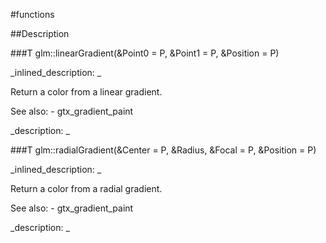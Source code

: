 #functions


<!--
_visible: True_
_advanced: False_
-->

##Description





<!----------------------------------------------------------------------------->

###T glm::linearGradient(&Point0 = P, &Point1 = P, &Position = P)

<!--
_syntax: glm::linearGradient(&Point0 = P, &Point1 = P, &Position = P)_
_name: glm::linearGradient_
_returns: T_
_returns_description: _
_parameters: const glm::vec2 &Point0=P, const glm::vec2 &Point1=P, const glm::vec2 &Position=P_
_version_started: 0.10.0_
_version_deprecated: _
_summary: _
_constant: False_
_static: False_
_visible: True_
_advanced: False_
-->

_inlined_description: _

Return a color from a linear gradient.

See also: - gtx_gradient_paint





_description: _







<!----------------------------------------------------------------------------->

###T glm::radialGradient(&Center = P, &Radius, &Focal = P, &Position = P)

<!--
_syntax: glm::radialGradient(&Center = P, &Radius, &Focal = P, &Position = P)_
_name: glm::radialGradient_
_returns: T_
_returns_description: _
_parameters: const glm::vec2 &Center=P, const T &Radius, const glm::vec2 &Focal=P, const glm::vec2 &Position=P_
_version_started: 0.10.0_
_version_deprecated: _
_summary: _
_constant: False_
_static: False_
_visible: True_
_advanced: False_
-->

_inlined_description: _

Return a color from a radial gradient.

See also: - gtx_gradient_paint





_description: _







<!----------------------------------------------------------------------------->

